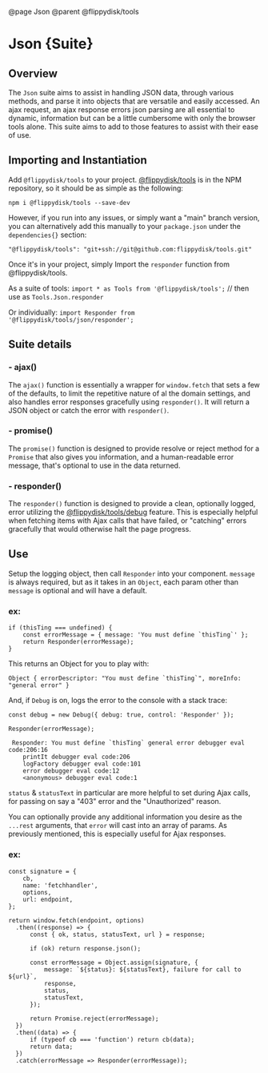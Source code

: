 @page Json
@parent @flippydisk/tools

# Json {Suite}

## Overview
The `Json` suite aims to assist in handling JSON data, through various methods, and parse it into objects that are
versatile and easily accessed. An ajax request, an ajax response errors json parsing are all essential to dynamic,
information but can be a little cumbersome with only the browser tools alone. This suite aims to add to those features
to assist with their ease of use.

## Importing and Instantiation
Add `@flippydisk/tools` to your project. [@flippydisk/tools](https://github.com/flippydisk/tools) is in the NPM
repository, so it should be as simple as the following:

`npm i @flippydisk/tools --save-dev`

However, if you run into any issues, or simply want a "main" branch version, you can alternatively add this
manually to your `package.json` under the `dependencies{}` section:

`"@flippydisk/tools": "git+ssh://git@github.com:flippydisk/tools.git"`

Once it's in your project, simply Import the `responder` function from @flippydisk/tools.

As a suite of tools:
`import * as Tools from '@flippydisk/tools';` // then use as `Tools.Json.responder`

Or individually:
`import Responder from '@flippydisk/tools/json/responder';`

## Suite details
### - ajax()
The `ajax()` function is essentially a wrapper for `window.fetch` that sets a few of the defaults, to limit the
repetitive nature of al the domain settings, and also handles error responses gracefully using `responder()`. It will
return a JSON object or catch the error with `responder()`.

### - promise()
The `promise()` function is designed to provide resolve or reject method for a `Promise` that also gives you
information, and a human-readable error message, that's optional to use in the data returned.

### - responder()
The `responder()` function is designed to provide a clean, optionally logged, error utilizing the
[@flippydisk/tools/debug](https://github.com/flippydisk/tools/src/debug) feature. This is especially helpful when
fetching items with Ajax calls that have failed, or "catching" errors gracefully that would otherwise halt the page
progress.

## Use
Setup the logging object, then call `Responder` into your component. `message` is always required, but as it takes in an
`Object`, each param other than `message` is optional and will have a default.

### ex:
```
if (thisTing === undefined) {
    const errorMessage = { message: 'You must define `thisTing`' };
    return Responder(errorMessage);
}
```

This returns an Object for you to play with:
```
Object { errorDescriptor: "You must define `thisTing`", moreInfo: "general error" }
```

And, if `Debug` is on, logs the error to the console with a stack trace:

```
const debug = new Debug({ debug: true, control: 'Responder' });

Responder(errorMessage);

 Responder: You must define `thisTing` general error debugger eval code:206:16
    printIt debugger eval code:206
    logFactory debugger eval code:101
    error debugger eval code:12
    <anonymous> debugger eval code:1
```

`status` & `statusText` in particular are more helpful to set during Ajax calls, for passing on say a "403" error and
the "Unauthorized" reason.

You can optionally provide any additional information you desire as the `...rest` arguments, that `error` will
cast into an array of params. As previously mentioned, this is especially useful for Ajax responses.

### ex:
```
const signature = {
    cb,
    name: 'fetchhandler',
    options,
    url: endpoint,
};

return window.fetch(endpoint, options)
  .then((response) => {
      const { ok, status, statusText, url } = response;

      if (ok) return response.json();

      const errorMessage = Object.assign(signature, {
          message: `${status}: ${statusText}, failure for call to ${url}`,
          response,
          status,
          statusText,
      });

      return Promise.reject(errorMessage);
  })
  .then((data) => {
      if (typeof cb === 'function') return cb(data);
      return data;
  })
  .catch(errorMessage => Responder(errorMessage));
```
